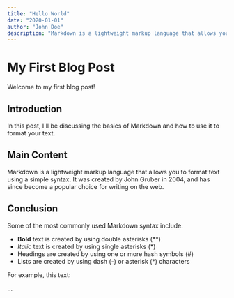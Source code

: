 ```yaml
---
title: "Hello World"
date: "2020-01-01"
author: "John Doe"
description: "Markdown is a lightweight markup language that allows you to format text using a simple syntax. It was created by John Gruber in 2004, and has since become a popular choice for writing on the web."
---
```


# My First Blog Post

Welcome to my first blog post!

## Introduction

In this post, I'll be discussing the basics of Markdown and how to use it to format your text.

## Main Content

Markdown is a lightweight markup language that allows you to format text using a simple syntax. It was created by John Gruber in 2004, and has since become a popular choice for writing on the web.

## Conclusion

Some of the most commonly used Markdown syntax include:

- **Bold** text is created by using double asterisks (**)
- *Italic* text is created by using single asterisks (*)
- Headings are created by using one or more hash symbols (#)
- Lists are created by using dash (-) or asterisk (*) characters

For example, this text:

...